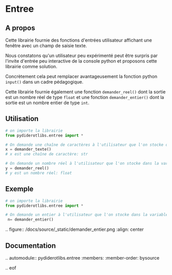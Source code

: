 # Entree

## A propos

Cette librairie fournie des fonctions d'entrées utilisateur affichant une fenêtre avec un champ de saisie texte.

Nous constatons qu'un utilisateur peu expérimenté peut être surpris par l'invite d'entrée peu interactive de la console python et proposons cette librairie comme solution.

Concrètement cela peut remplacer avantageusement la fonction python `input()` dans un cadre pédagogique.

Cette librairie fournie également une fonction `demander_reel()` dont la sortie est un nombre réel de type `float` et une fonction `demander_entier()` dont la sortie est un nombre entier de type `int`.

## Utilisation
```python
# on importe la librairie
from pydiderotlibs.entree import *

# On demande une chaîne de caractères à l'utilisateur que l'on stocke dans la variable x
x = demander_texte()
# x est une chaîne de caractère: str

# On demande un nombre réel à l'utilisateur que l'on stocke dans la variable y
y = demander_reel()
# y est un nombre réel: float
```
## Exemple
```python
# on importe la librairie
from pydiderotlibs.entree import *

# On demande un entier à l'utilisateur que l'on stocke dans la variable n
 n= demander_entier()
```
.. figure:: /docs/source/_static/demander_entier.png
    :align: center

## Documentation

.. automodule:: pydiderotlibs.entree
    :members:
    :member-order: bysource

.. eof
